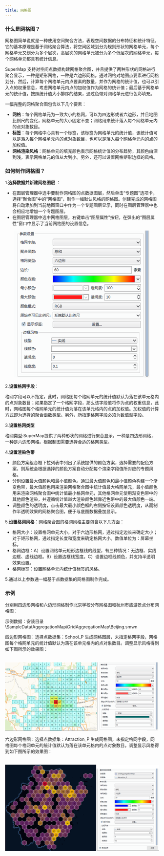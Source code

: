 ```yaml
---
title: 网格图
---
```



  
### 什么是网格图？  
   
网格图简单说就是一种使用空间聚合方法，表现空间数据的分布特征和统计特征。它的基本原理是基于网格聚合算法，将空间区域划分为规则形状的网格单元，每个网格单元又划分为多个层次，高层次的网格单元被分为多个低层次的网格单元，每个网格单元都具有统计信息。

SuperMap 支持对空间点数据构建网格聚合图，并且提供了两种形状的网格进行聚合显示，一种是矩形网格，一种是六边形网格。通过网格对地图点要素进行网格划分，然后，计算每个网格单元内点要素的数量，并作为网格的统计值，也可以引入点的权重信息，考虑网格单元内点的加权值作为网格的统计值；最后基于网格单元的统计值，按照统计值大小排序的结果，通过色带对网格单元进行色彩填充。

一幅完整的网格聚合图包含以下几个要素：    

+ **网格**：每个网格单元为一致大小的格网，可以为四边形或者六边形，并且地图比例尺的变化，网格单元的大小固定不变；网格用来统计落入每个网格单元内的点对象数目。  
+ **标签**：每个网格中心具有一个标签，该标签为网格单元的统计值，该统计值可以是落入每个网格单元内的点对象数目，也可以是落入每个网格单元内的点的加权值。   
+ **网格渲染风格**：网格单元的填充颜色表示网格统计值的分布趋势，其颜色由深到浅，表示网格单元的值从大到小。另外，还可以设置网格矩形边框的风格。 

  
### 如何制作网格图？    
  
1.**选择数据并新建网格图层** ：    

   +  在图层管理器中选中要制作网格图的点数据图层，然后单击“专题图”选项卡，选择“聚合图”中的“网格图”，制作一幅默认风格的网格图。创建完成的网格图将自动添加到当前地图窗口中作为一个专题图层显示，同时在图层管理器中也会相应地增加一个专题图层。   
   +  在图层管理器中选中网格图层，右键单击“图层属性”按钮，在弹出的“图层属性”窗口中显示了当前网格图的设置信息。   

　　![](img/AggregationSetting.png)  
       
      
2.**设置格网字段**：  

  格网字段可以不指定，此时，网格图每个格网单元的统计值默认为落在该单元格内的点对象数目；如果指定了一个格网字段，那么该字段值将作为点的权重信息，此时，网格图每个格网单元的统计值为落在该单元格内的点的加权值。加权值的计算方式即为选择的聚合函数类型。另外，所指定格网字段必须为数值型字段。  

  
3.**设置格网类型**    

格网类型:SuperMap提供了两种形状的网格进行聚合显示，一种是四边形网格，一种是六边形网格。根据制图需要选择合适的格网类型。 
   
 
4.**设置渲染色带**    
  
+ 颜色方案组合框下拉列表中列出了系统提供的颜色方案，选择需要的配色方案，则系统会根据选择的颜色方案自动分配每个渲染字段值所对应的专题风格。   
+ 分别设置最大值颜色和最小值颜色。通过最大值颜色和最小值颜色构建一个渐变色带，最大值颜色用来渲染网格聚合图中统计值最大格网单元，最小值颜色用来渲染网格聚合图中统计值最小格网单元，其他格网单元使用渐变色带中的其他颜色渲染，并遵循统计值越大渲染颜色越靠近色带中的最大值颜色一端。   
+ 调整颜色的透明度，点击最大最小颜色框的右侧按钮设置颜色透明度，从而制作半透明效果的网格聚合图，便于与底图数据叠加显示。  

5.**设置格网风格**：网格聚合图的格网风格主要包含以下几方面：  
  
+ 格网大小：设置格网单元大小，对于六边形格网，通过指定边长来确定大小；对于矩形格网，通过指定长度和宽度来确定格网大小。数值单位为：屏幕坐标。   
+ 格网边框：A）设置网格单元矩形边框线的线型，有三种情况：无边框、实线边框、虚线边框。B）设置边框线宽度。C）设置边框线颜色，并支持半透明效果设置。  
+ 格网标签：设置网格单元内统计值标签的风格。  
  
5.通过以上参数通一幅基于点数据集的网格图制作完成。
  
### 示例   
  
分别用四边形网格和六边形网格制作北京学校分布网格图和杭州市旅游景点分布网格图：  
  
示例数据：安装目录\SampleData\\AggregationMap\GridAggregationMap\Beijing.smwn  

四边形网格图：选择点数据集：School_P 生成网格图层，未指定格网字段，网格图每个格网单元的统计值默认为落在该单元格内的点对象数目。调整显示风格得到如下图所示的效果图：
  
　　![](img/AggregationResult.png)     
    
六边形网格图：选择点数据集：Attraction_P 生成网格图，未指定格网字段，网格图每个格网单元的统计值默认为落在该单元格内的点对象数目。调整显示风格得到如下图所示的效果图：
    
　　![](img/AggregationResult1.png)   


  











